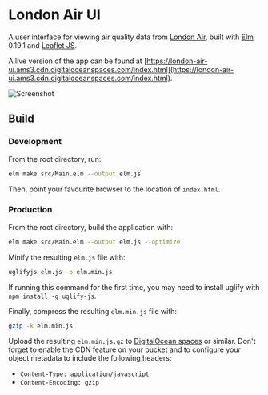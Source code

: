 # London Air UI

A user interface for viewing air quality data from [London Air](https://www.londonair.org.uk/LondonAir/Default.aspx), built with [Elm](https://elm-lang.org/) 0.19.1 and [Leaflet JS](https://leafletjs.com/).

A live version of the app can be found at [https://london-air-ui.ams3.cdn.digitaloceanspaces.com/index.html](https://london-air-ui.ams3.cdn.digitaloceanspaces.com/index.html).

![Screenshot](screenshot.png)

## Build

### Development

From the root directory, run:

```sh
elm make src/Main.elm --output elm.js
```

Then, point your favourite browser to the location of `index.html`.

### Production

From the root directory, build the application with:

```sh
elm make src/Main.elm --output elm.js --optimize
```

Minify the resulting `elm.js` file with:

```sh
uglifyjs elm.js -o elm.min.js
```

If running this command for the first time, you may need to install uglify with `npm install -g uglify-js`.

Finally, compress the resulting `elm.min.js` file with:

```sh
gzip -k elm.min.js
```

Upload the resulting `elm.min.js.gz` to [DigitalOcean spaces](https://www.digitalocean.com/products/spaces) or similar. Don't forget to enable the CDN feature on your bucket and to configure your object metadata to include the following headers:
  * `Content-Type: application/javascript`
  * `Content-Encoding: gzip`
